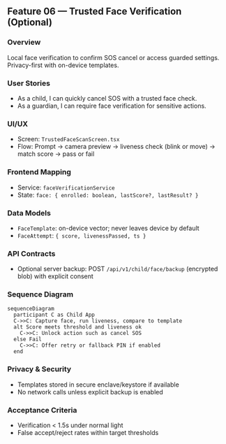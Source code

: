 ## Feature 06 — Trusted Face Verification (Optional)

### Overview
Local face verification to confirm SOS cancel or access guarded settings. Privacy-first with on-device templates.

### User Stories
- As a child, I can quickly cancel SOS with a trusted face check.
- As a guardian, I can require face verification for sensitive actions.

### UI/UX
- Screen: `TrustedFaceScanScreen.tsx`
- Flow: Prompt -> camera preview -> liveness check (blink or move) -> match score -> pass or fail

### Frontend Mapping
- Service: `faceVerificationService`
- State: `face: { enrolled: boolean, lastScore?, lastResult? }`

### Data Models
- `FaceTemplate`: on-device vector; never leaves device by default
- `FaceAttempt`: `{ score, livenessPassed, ts }`

### API Contracts
- Optional server backup: POST `/api/v1/child/face/backup` (encrypted blob) with explicit consent

### Sequence Diagram
```mermaid
sequenceDiagram
  participant C as Child App
  C->>C: Capture face, run liveness, compare to template
  alt Score meets threshold and liveness ok
    C->>C: Unlock action such as cancel SOS
  else Fail
    C->>C: Offer retry or fallback PIN if enabled
  end
```

### Privacy & Security
- Templates stored in secure enclave/keystore if available
- No network calls unless explicit backup is enabled

### Acceptance Criteria
- Verification < 1.5s under normal light
- False accept/reject rates within target thresholds
